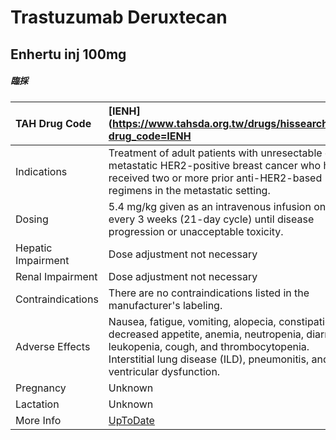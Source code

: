 # Trastuzumab Deruxtecan

## Enhertu inj 100mg

##### 臨採

| TAH Drug Code      | [IENH](https://www.tahsda.org.tw/drugs/hissearch.php?drug_code=IENH                                                                                                                                                            |
|:-------------------|:-------------------------------------------------------------------------------------------------------------------------------------------------------------------------------------------------------------------------------|
| Indications        | Treatment of adult patients with unresectable or metastatic HER2-positive breast cancer who have received two or more prior anti-HER2-based regimens in the metastatic setting.                                                |
| Dosing             | 5.4 mg/kg given as an intravenous infusion once every 3 weeks (21-day cycle) until disease progression or unacceptable toxicity.                                                                                               |
| Hepatic Impairment | Dose adjustment not necessary                                                                                                                                                                                                  |
| Renal Impairment   | Dose adjustment not necessary                                                                                                                                                                                                  |
| Contraindications  | There are no contraindications listed in the manufacturer's labeling.                                                                                                                                                          |
| Adverse Effects    | Nausea, fatigue, vomiting, alopecia, constipation, decreased appetite, anemia, neutropenia, diarrhea, leukopenia, cough, and thrombocytopenia. Interstitial lung disease (ILD), pneumonitis, and left ventricular dysfunction. |
| Pregnancy          | Unknown                                                                                                                                                                                                                        |
| Lactation          | Unknown                                                                                                                                                                                                                        |
| More Info          | [UpToDate](https://www.uptodate.com/contents/trastuzumab-deruxtecan-drug-information)                                                                                                                                          |

